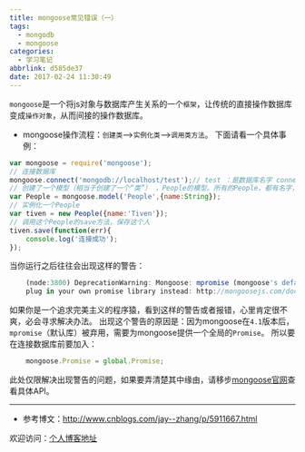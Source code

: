 ```yaml
---
title: mongoose常见错误（一）
tags:
  - mongodb
  - mongoose
categories:
  - 学习笔记
abbrlink: d585de37
date: 2017-02-24 11:30:49
---
```

`mongoose`是一个将js对象与数据库产生关系的一个`框架`，让传统的直接操作数据库变成`操作对象`，从而间接的操作数据库。

<!--more-->

* mongoose操作流程：`创建类`——>`实例化类`——>`调用类方法`。
下面请看一个具体事例：
```javascript
var mongoose = require('mongoose');
// 连接数据库
mongoose.connect('mongodb://localhost/test');// test ：是数据库名字 connections
// 创建了一个模型（相当于创建了一个“类”） ，People的模型。所有的People，都有名字，是字符串类型，
var People = mongoose.model('People',{name:String});
// 实例化一个People
var tiven = new People({name:'Tiven'});
// 调用这个People的save方法，保存这个人
tiven.save(function(err){
    console.log('连接成功');
});
```
当你运行之后往往会出现这样的警告：
```javascript
    (node:3800) DeprecationWarning: Mongoose: mpromise (mongoose's default promise library) is deprecated,
    plug in your own promise library instead: http://mongoosejs.com/docs/promises.html
```
如果你是一个追求完美主义的程序猿，看到这样的警告或者报错，心里肯定很不爽，必会寻求解决办法。
出现这个警告的原因是：因为mongoose在`4.1`版本后，`mpromise`（默认库）被弃用，需要为mongoose提供一个全局的`Promise`。
所以要在连接数据库前要加入：
```javascript
    mongoose.Promise = global.Promise;
```
此处仅限解决出现警告的问题，如果要弄清楚其中缘由，请移步[mongoose官网](http://mongoosejs.com/ "mongoose官网")查看具体API。

-----
* 参考博文：http://www.cnblogs.com/jay--zhang/p/5911667.html

欢迎访问：[个人博客地址](//tiven.cn/p/d585de37/ "天問博客")









